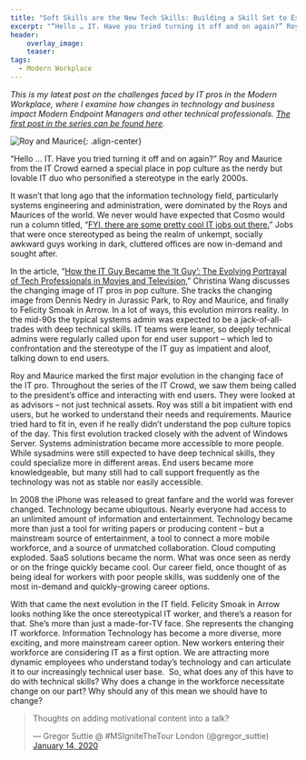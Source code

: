 ```yaml
---
title: "Soft Skills are the New Tech Skills: Building a Skill Set to Excel in the Modern Workplace"
excerpt: "“Hello … IT. Have you tried turning it off and on again?” Roy and Maurice from the IT Crowd earned a special place in pop culture as the nerdy but lovable IT duo who personified a stereotype in the early 2000s."
header:
    overlay_image:
    teaser:
tags:
  - Modern Workplace
---
```


_This is my latest post on the challenges faced by IT pros in the Modern Workplace, where I examine how changes in technology and business impact Modern Endpoint Managers and other technical professionals. [The first post in the series can be found here](https://www.modernendpoint.com/managed/its-not-you-its-me-examining-our-role-in-transforming-endpoint-management)._

![Roy and Maurice](https://managedblog.github.io/managed/assets/images/legacy/royandmaurice.jpg){: .align-center}

“Hello … IT. Have you tried turning it off and on again?” Roy and Maurice from the IT Crowd earned a special place in pop culture as the nerdy but lovable IT duo who personified a stereotype in the early 2000s.

It wasn’t that long ago that the information technology field, particularly systems engineering and administration, were dominated by the Roys and Maurices of the world. We never would have expected that Cosmo would run a column titled, “[FYI, there are some pretty cool IT jobs out there.](https://www.cosmopolitan.com/uk/worklife/careers/a34224/what-it-jobs-are-there/)” Jobs that were once stereotyped as being the realm of unkempt, socially awkward guys working in dark, cluttered offices are now in-demand and sought after.

In the article, “[How the IT Guy Became the ‘It Guy’: The Evolving Portrayal of Tech Professionals in Movies and Television](https://www.thebalancecareers.com/top-information-technology-it-soft-skills-2063781),” Christina Wang discusses the changing image of IT pros in pop culture. She tracks the changing image from Dennis Nedry in Jurassic Park, to Roy and Maurice, and finally to Felicity Smoak in Arrow. In a lot of ways, this evolution mirrors reality. In the mid-90s the typical systems admin was expected to be a jack-of-all-trades with deep technical skills. IT teams were leaner, so deeply technical admins were regularly called upon for end user support – which led to confrontation and the stereotype of the IT guy as impatient and aloof, talking down to end users.

Roy and Maurice marked the first major evolution in the changing face of the IT pro. Throughout the series of the IT Crowd, we saw them being called to the president’s office and interacting with end users. They were looked at as advisors – not just technical assets. Roy was still a bit impatient with end users, but he worked to understand their needs and requirements. Maurice tried hard to fit in, even if he really didn’t understand the pop culture topics of the day. This first evolution tracked closely with the advent of Windows Server. Systems administration became more accessible to more people. While sysadmins were still expected to have deep technical skills, they could specialize more in different areas. End users became more knowledgeable, but many still had to call support frequently as the technology was not as stable nor easily accessible.

In 2008 the iPhone was released to great fanfare and the world was forever changed. Technology became ubiquitous. Nearly everyone had access to an unlimited amount of information and entertainment. Technology became more than just a tool for writing papers or producing content – but a mainstream source of entertainment, a tool to connect a more mobile workforce, and a source of unmatched collaboration. Cloud computing exploded. SaaS solutions became the norm. What was once seen as nerdy or on the fringe quickly became cool. Our career field, once thought of as being ideal for workers with poor people skills, was suddenly one of the most in-demand and quickly-growing career options.

With that came the next evolution in the IT field. Felicity Smoak in Arrow looks nothing like the once stereotypical IT worker, and there’s a reason for that. She’s more than just a made-for-TV face. She represents the changing IT workforce. Information Technology has become a more diverse, more exciting, and more mainstream career option. New workers entering their workforce are considering IT as a first option. We are attracting more dynamic employees who understand today’s technology and can articulate it to our increasingly technical user base.
​
So, what does any of this have to do with technical skills? Why does a change in the workforce necessitate change on our part? Why should any of this mean we should have to change?
​
<div class="center">

<blockquote class="twitter-tweet">
<p lang="en" dir="ltr">Thoughts on adding motivational content into a talk?</p>— Gregor Suttie @ #MSIgniteTheTour London (@gregor_suttie) <a href="https://twitter.com/gregor_suttie/status/1217204952818421761?ref_src=twsrc%5Etfw">January 14, 2020</a>
</blockquote><script async="" src="https://platform.twitter.com/widgets.js" charset="utf-8">

</div>

I followed a recent Twitter thread where the original poster, [Gregor Suttie](https://twitter.com/gregor_suttie), asked people for, “Thoughts on adding motivational content into a talk?” I responded with an enthusiastic yes. You never know who you may inspire and what could come from speaking up. I was ultimately given the mental boost I needed to start blogging because Chris Thomas ([@AutomateMyStuff](https://twitter.com/AutomateMyStuff)) included some slides on Impostor Syndrome. He didn’t see it as motivational, but it made a difference for me.

Other respondents had mixed feelings – ranging from ambivalent to believing that motivational content doesn’t belong in a technical presentation. I began to think about Gregor’s question and the responses more. I can certainly understand the argument that people are coming for deeply technical content – but does that mean that motivational content doesn’t belong? Are soft skills in general something that should be avoided at conferences or in presentations? Or – perhaps – should we start to consider soft skills as being technical skills?

If you look around the room at most user’s groups or in any technical presentation you will generally see a wide range of people. There are consummate professionals who look ready for the board room and other people who fit the “standard IT guy” trope. Nearly everyone who is attending a conference or technical discussion already has deep technical skills and are there to learn about new technology or how someone else accomplished a technical challenge. There’s no doubt that we, as IT pros, strongly value hard technical skills.

But what does that mean in the modern workplace? What does that mean in a changing workforce?

Twenty years ago, IT pros were called upon to deploy highly technical solutions that required a high level of IT department interaction to deploy to end users. The solutions were complex and difficult to understand. There weren’t a lot of enterprise management tools available. Systems administrators had to rely on complex logon scripts, group policies, and physical interaction with systems to manage them. Software upgrades and deployments were invasive and deeply technical, requiring long hours and weekends to complete. Every change was potentially high-risk and had a chance of halting production. We had to rely on deep technical skills to minimize disruption and support our end users.

Now most of our solutions are service based. More and more of our critical infrastructure is moving out of our on-premise datacenters and into cloud sources. Maintenance windows are slowly going away. System administration is becoming less complex even though the solutions we are deploying and managing are more complex than we could have imagined just two decades ago. When I worked at Plante Moran, our CIO, Paul Blowers, once shared that he believed that modern systems administrators will be relationship managers between business units and vendors. They will be called upon to relay and translate information and the need to use deep technical skills will be limited. Systems administration is now more about keeping up with trends and changing business needs than it is about building complex solutions. 

Our end users are more technical – support calls are becoming less frequent and most problems can be solved by level one technicians with basic troubleshooting. Organizations are looking for us to provide solutions that match the tools in their daily lives. They want flexibility, mobility, and ease of use. Users understand the basic technology and want to be talked to as equals. When they see our modern-day counterparts on pop culture, they see engaging, well-spoken professionals who provide solutions, not roadblocks. We are no longer expected to dwell in shadowy corners and avoid eye contact – we are being asked to partner with our organizations and provide real, relevant, modern solutions.

In a recent Twitter skills chat documented by [Rob Shook on the IBM Training and Skill blog](https://www.ibm.com/blogs/ibm-training/top-skills-you-need-to-succeed-in-the-modern-workplace/), IBM asked 5 questions to spark a discussion on skills needed in the modern workplace. The tweets in the original article were provided without context, links or attribution, but they offer a lot of insight into how soft skills are viewed in the modern workplace. Some of the highlights included:

**“How are skills needs changing in the workforce?”**

*_“The skills needed in today’s world are changing in a lot of ways. I’ve realized employers are stressing EQ over IQ, and are stressing the importance of having a few skills that you’re really, really good at.”_

**“Name the top skills needed in the workforce?”**

*_“The number one skill needed in the workforce is the ability to communicate effectively and build strong relationships in order to create powerful team dynamics.”_

**“How do you define soft skills?”**

*_“Soft skills are interpersonal (people) skills. These are much harder to define and evaluate but are critical for success given today’s workforce challenges.”_

**“Why are soft skills needed in IT?”**

*_“Soft skills are essential for driving successful business and user outcomes. As an HR professional, we often see soft skills over technical skills as the reason a manager chooses to hire or promote talent.”_

**“What are the best ways to build soft skills?”**

*_“There are many ways to learn about soft skills whether its reading books, TED Talks, or attending workshops, but the best way to build soft skills is to practice them. Openly and rigorously practicing soft skills are the best way to implement and build them.”_

Our organizations are looking for Information Technology to partner with the business to provide solutions and build a more dynamic future. Most of us have worked at organizations where IT departments have had an adversarial relationship with the business. We have been a part of teams or worked with individuals where prevailing culture was that end users don’t get it. In these situations, it becomes culturally impossible for IT to listen first and provide workable solutions to our businesses.

In my first post on the modern workplace, I established a need to be a partner to our organizations and empower end users. Our organizations are hungry for solutions-centric IT partners. They will look towards providers who can listen and meet their needs. This means we need to develop soft skills like listening, communication, and being lifelong learners. It also means we need to continue to develop our technical skills to understand and provide modern solutions. We cannot fall back on old tropes and be effective in the modern workplace. We must be dynamic, growth-oriented professionals. The changing face of technology requires that we continue to be evolve.
​
Considering all of this I believe that we should start treating soft skills as technical skills. If we want to be solutions providers and preserve our place in the workforce, we should be working to build each other up. This may mean adding a few motivational slides to a presentation, engaging each other in conversation, or looking for ways to foster a growth mindset among our peers. 